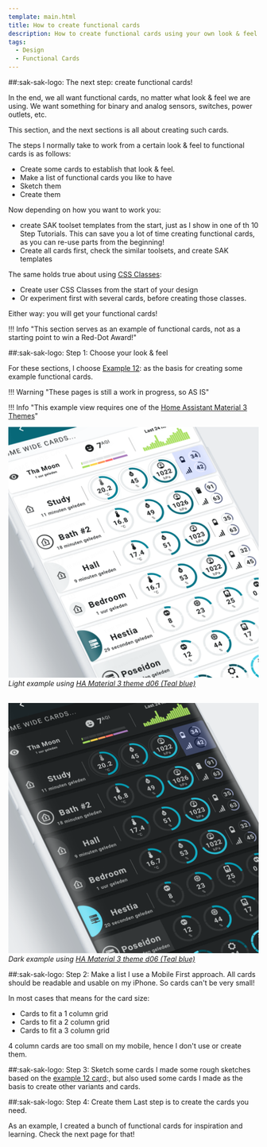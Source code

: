 ```yaml
---
template: main.html
title: How to create functional cards
description: How to create functional cards using your own look & feel is not very difficult. One example based on example 12 is shown here...
tags:
  - Design
  - Functional Cards
---
```

<!-- GT/GL -->

##:sak-sak-logo: The next step: create functional cards!

In the end, we all want functional cards, no matter what look & feel we are using. We want something for binary and analog sensors, switches, power outlets, etc.

This section, and the next sections is all about creating such cards.

The steps I normally take to work from a certain look & feel to functional cards is as follows:

- Create some cards to establish that look & feel.
- Make a list of functional cards you like to have
- Sketch them
- Create them

Now depending on how you want to work you:

- create SAK toolset templates from the start, just as I show in one of th 10 Step Tutorials. This can save you a lot of time creating functional cards, as you can re-use parts from the beginning!
- Create all cards first, check the similar toolsets, and create SAK templates 

The same holds true about using [CSS Classes][Swiss Army Knife CSS Classes]:

- Create user CSS Classes from the start of your design
- Or experiment first with several cards, before creating those classes.

Either way: you will get your functional cards!

!!! Info "This section serves as an example of functional cards, not as a starting point to win a Red-Dot Award!"

##:sak-sak-logo: Step 1: Choose your look & feel

For these sections, I choose [Example 12][Swiss Army Knife Example 12]: as the basis for creating some example functional cards.

!!! Warning "These pages is still a work in progress, so AS IS"

!!! Info "This example view requires one of the [Home Assistant Material 3 Themes][ham3-url]"

![AmoebeLabs Swiss Army Knife Custom Card Example 12 Light - Wide cards]
_Light example using [HA Material 3 theme d06 (Teal blue)][ham3-d06-url]_

<br>![AmoebeLabs Swiss Army Knife Custom Card Example 12 Dark - Wide cards]
_Dark example using [HA Material 3 theme d06 (Teal blue)][ham3-d06-url]_


##:sak-sak-logo: Step 2: Make a list
I use a Mobile First approach. All cards should be readable and usable on my iPhone. So cards can't be very small!

In most cases that means for the card size:

- Cards to fit a 1 column grid
- Cards to fit a 2 column grid
- Cards to fit a 3 column grid

4 column cards are too small on my mobile, hence I don't use or create them.

##:sak-sak-logo: Step 3: Sketch some cards
I made some rough sketches based on the [example 12 card][Swiss Army Knife Example 12]:, but also used some cards I made as the basis to create other variants and cards.

##:sak-sak-logo: Step 4: Create them
Last step is to create the cards you need.

As an example, I created a bunch of functional cards for inspiration and learning. Check the next page for that!

<!-- Image references -->

[AmoebeLabs Swiss Army Knife Custom Card Example 12]: ../assets/screenshots/sak-example-12.png
[AmoebeLabs Swiss Army Knife Custom Card Example 12 Light - Wide cards]: ../assets/screenshots/sak-example-12-m3-d06-light.png "Swiss Army Knife Example 12 - Wide cards, light theme"
[AmoebeLabs Swiss Army Knife Custom Card Example 12 Dark - Wide cards]: ../assets/screenshots/sak-example-12-m3-d06-dark.png "Swiss Army Knife Example 12 - Wide cards, dark theme"
[AmoebeLabs Swiss Army Knife Custom Card Example 12 Cards]: ../assets/screenshots/swiss-army-knife-example-12c-800x800.gif

<!--- Internal References... --->
[Swiss Army Knife Tutorial 02]: ../tutorials/10-step-tutorial-02-intro.md
[Swiss Army Knife Example 12]: ../examples/example-12.md
[Swiss Army Knife CSS Classes]: ../basics/styling/classes.md


<!--- External References... --->

[ham3-d06-url]: https://material3-themes-manual.amoebelabs.com/examples/material3-example-theme-d06-tealblue/
[ham3-url]: https://material3-themes-manual.amoebelabs.com/
[ham3-c12-url]: https://material3-themes-manual.amoebelabs.com/examples/material3-example-theme-c12-magenta/